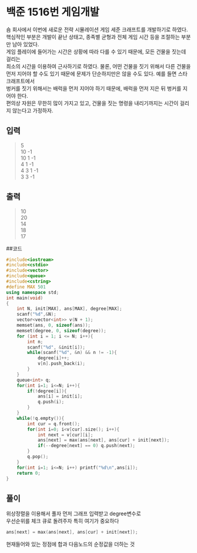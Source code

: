 # 백준 1516번 게임개발

숌 회사에서 이번에 새로운 전략 시뮬레이션 게임 세준 크래프트를 개발하기로 하였다.</br>
핵심적인 부분은 개발이 끝난 상태고, 종족별 균형과 전체 게임 시간 등을 조절하는 부분만 남아 있었다.</br>
게임 플레이에 들어가는 시간은 상황에 따라 다를 수 있기 때문에, 모든 건물을 짓는데 걸리는</br>
최소의 시간을 이용하여 근사하기로 하였다. 물론, 어떤 건물을 짓기 위해서 다른 건물을</br>
먼저 지어야 할 수도 있기 때문에 문제가 단순하지만은 않을 수도 있다. 예를 들면 스타크래프트에서 </br>
벙커를 짓기 위해서는 배럭을 먼저 지어야 하기 때문에, 배럭을 먼저 지은 뒤 벙커를 지어야 한다.</br>
편의상 자원은 무한히 많이 가지고 있고, 건물을 짓는 명령을 내리기까지는 시간이 걸리지 않는다고 가정하자.</br>

## 입력
> 5</br>
10 -1</br>
10 1 -1</br>
4 1 -1</br>
4 3 1 -1</br>
3 3 -1</br>

## 출력
> 10</br>
20</br>
14</br>
18</br>
17</br>

##코드
```c++
#include<iostream>
#include<cstdio>
#include<vector>
#include<queue>
#include<cstring>
#define MAX 501
using namespace std;
int main(void)
{
    int N, init[MAX], ans[MAX], degree[MAX];
    scanf("%d",&N);
    vector<vector<int>> v(N + 1);
    memset(ans, 0, sizeof(ans));
    memset(degree, 0, sizeof(degree));
    for (int i = 1; i <= N; i++){
        int n;
        scanf("%d", &init[i]);
        while(scanf("%d", &n) && n != -1){
            degree[i]++; 
            v[n].push_back(i);
        }
    }
    queue<int> q;
    for(int i=1; i<=N; i++){
        if(!degree[i]){
            ans[i] = init[i];
            q.push(i); 
        }
    }
    while(!q.empty()){
        int cur = q.front();
        for(int i=0; i<v[cur].size(); i++){
            int next = v[cur][i];
            ans[next] = max(ans[next], ans[cur] + init[next]);
            if(--degree[next] == 0) q.push(next);
        }
        q.pop();
    }
    for(int i=1; i<=N; i++) printf("%d\n",ans[i]);
    return 0;
}
```

## 풀이
위상정렬을 이용해서 풀자 먼저 그래프 입력받고 degree변수로 </br>
우선순위를 체크 큐로 돌려주자 특히 여기가 중요하다 </br>
```c++
ans[next] = max(ans[next], ans[cur] + init[next]);
```
현재들어와 있는 정점에 합과 다음노드의 순정값을 더하는 것 
